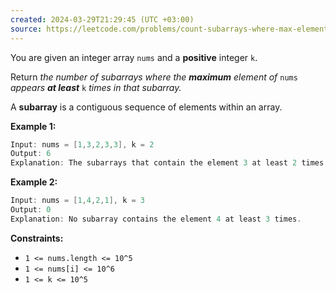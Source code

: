 ```yaml
---
created: 2024-03-29T21:29:45 (UTC +03:00)
source: https://leetcode.com/problems/count-subarrays-where-max-element-appears-at-least-k-times/description/?envType=daily-question&envId=2024-03-29
---
```

You are given an integer array `nums` and a **positive** integer `k`.

Return _the number of subarrays where the **maximum** element of_ `nums` _appears **at least**_ `k` _times in that subarray._

A **subarray** is a contiguous sequence of elements within an array.

**Example 1:**

``` Java
Input: nums = [1,3,2,3,3], k = 2
Output: 6
Explanation: The subarrays that contain the element 3 at least 2 times are: [1,3,2,3], [1,3,2,3,3], [3,2,3], [3,2,3,3], [2,3,3] and [3,3].
```

**Example 2:**

``` Java
Input: nums = [1,4,2,1], k = 3
Output: 0
Explanation: No subarray contains the element 4 at least 3 times.
```

**Constraints:**

-   `1 <= nums.length <= 10^5`
-   `1 <= nums[i] <= 10^6`
-   `1 <= k <= 10^5`

